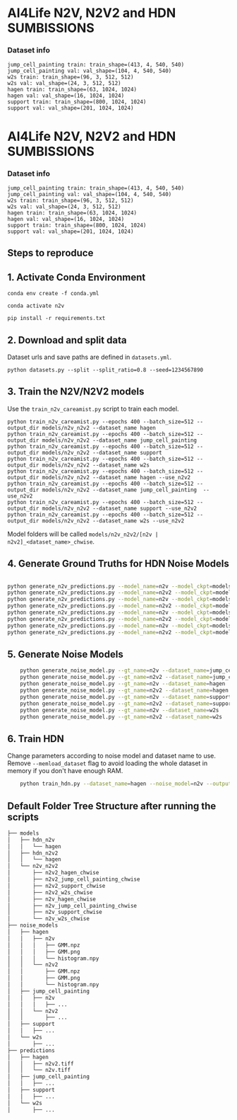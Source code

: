 # AI4Life N2V, N2V2 and HDN SUMBISSIONS

### Dataset info
````
jump_cell_painting train: train_shape=(413, 4, 540, 540)
jump_cell_painting val: val_shape=(104, 4, 540, 540)
w2s train: train_shape=(96, 3, 512, 512)
w2s val: val_shape=(24, 3, 512, 512)
hagen train: train_shape=(63, 1024, 1024)
hagen val: val_shape=(16, 1024, 1024)
support train: train_shape=(800, 1024, 1024)
support val: val_shape=(201, 1024, 1024)

````
# AI4Life N2V, N2V2 and HDN SUMBISSIONS

### Dataset info
````
jump_cell_painting train: train_shape=(413, 4, 540, 540)
jump_cell_painting val: val_shape=(104, 4, 540, 540)
w2s train: train_shape=(96, 3, 512, 512)
w2s val: val_shape=(24, 3, 512, 512)
hagen train: train_shape=(63, 1024, 1024)
hagen val: val_shape=(16, 1024, 1024)
support train: train_shape=(800, 1024, 1024)
support val: val_shape=(201, 1024, 1024)

````

## Steps to reproduce

## 1. Activate Conda Environment

``` conda env create -f conda.yml ```

``` conda activate n2v ```

``` pip install -r requirements.txt ```

## 2. Download and split data

Dataset urls and save paths are defined in `datasets.yml`.

``` python datasets.py --split --split_ratio=0.8 --seed=1234567890 ```


## 3. Train the N2V/N2V2 models

Use the `train_n2v_careamist.py` script to train each model.

```
python train_n2v_careamist.py --epochs 400 --batch_size=512 --output_dir models/n2v_n2v2 --dataset_name hagen
python train_n2v_careamist.py --epochs 400 --batch_size=512 --output_dir models/n2v_n2v2 --dataset_name jump_cell_painting
python train_n2v_careamist.py --epochs 400 --batch_size=512 --output_dir models/n2v_n2v2 --dataset_name support
python train_n2v_careamist.py --epochs 400 --batch_size=512 --output_dir models/n2v_n2v2 --dataset_name w2s
python train_n2v_careamist.py --epochs 400 --batch_size=512 --output_dir models/n2v_n2v2 --dataset_name hagen --use_n2v2
python train_n2v_careamist.py --epochs 400 --batch_size=512 --output_dir models/n2v_n2v2 --dataset_name jump_cell_painting  --use_n2v2
python train_n2v_careamist.py --epochs 400 --batch_size=512 --output_dir models/n2v_n2v2 --dataset_name support --use_n2v2
python train_n2v_careamist.py --epochs 400 --batch_size=512 --output_dir models/n2v_n2v2 --dataset_name w2s --use_n2v2

```

Model folders will be called `models/n2v_n2v2/[n2v | n2v2]_<dataset_name>_chwise`. 

## 4. Generate Ground Truths for HDN Noise Models

```bash

python generate_n2v_predictions.py --model_name=n2v --model_ckpt=models/n2v_n2v2/n2v_jump_cell_painting_chwise/checkpoints/last.ckpt --dataset_name=jump_cell_painting
python generate_n2v_predictions.py --model_name=n2v2 --model_ckpt=models/n2v_n2v2/n2v2_jump_cell_painting_chwise/checkpoints/last.ckpt --dataset_name=jump_cell_painting
python generate_n2v_predictions.py --model_name=n2v --model_ckpt=models/n2v_n2v2/n2v_hagen_chwise/checkpoints/last.ckpt --dataset_name=hagen
python generate_n2v_predictions.py --model_name=n2v2 --model_ckpt=models/n2v_n2v2/n2v2_hagen_chwise/checkpoints/last.ckpt --dataset_name=hagen
python generate_n2v_predictions.py --model_name=n2v --model_ckpt=models/n2v_n2v2/n2v_support_chwise/checkpoints/last.ckpt --dataset_name=support
python generate_n2v_predictions.py --model_name=n2v2 --model_ckpt=models/n2v_n2v2/n2v2_support_chwise/checkpoints/last.ckpt --dataset_name=support
python generate_n2v_predictions.py --model_name=n2v --model_ckpt=models/n2v_n2v2/n2v_w2s_chwise/checkpoints/last.ckpt --dataset_name=w2s
python generate_n2v_predictions.py --model_name=n2v2 --model_ckpt=models/n2v_n2v2/n2v2_w2s_chwise/checkpoints/last.ckpt --dataset_name=w2s

```

## 5. Generate Noise Models

```bash
    python generate_noise_model.py --gt_name=n2v --dataset_name=jump_cell_painting
    python generate_noise_model.py --gt_name=n2v2 --dataset_name=jump_cell_painting
    python generate_noise_model.py --gt_name=n2v --dataset_name=hagen
    python generate_noise_model.py --gt_name=n2v2 --dataset_name=hagen
    python generate_noise_model.py --gt_name=n2v --dataset_name=support
    python generate_noise_model.py --gt_name=n2v2 --dataset_name=support
    python generate_noise_model.py --gt_name=n2v --dataset_name=w2s
    python generate_noise_model.py --gt_name=n2v2 --dataset_name=w2s

```

## 6. Train HDN

Change parameters according to noise model and dataset name to use. Remove `--memload_dataset` flag to avoid loading the whole dataset in memory if you don't have enough RAM.

```bash
    python train_hdn.py --dataset_name=hagen --noise_model=n2v --output_root=models/hdn_n2v --memload_dataset --batch_size=256 --virtual_batch=128
```
## Default Folder Tree Structure after running the scripts

```bash
├── models
│   ├── hdn_n2v
│   │   └── hagen
│   ├── hdn_n2v2
│   │   └── hagen
│   └── n2v_n2v2
│       ├── n2v2_hagen_chwise
│       ├── n2v2_jump_cell_painting_chwise
│       ├── n2v2_support_chwise
│       ├── n2v2_w2s_chwise
│       ├── n2v_hagen_chwise
│       ├── n2v_jump_cell_painting_chwise
│       ├── n2v_support_chwise
│       └── n2v_w2s_chwise
├── noise_models
│   ├── hagen
│   │   ├── n2v
│   │   │   ├── GMM.npz
│   │   │   ├── GMM.png
│   │   │   └── histogram.npy
│   │   └── n2v2
│   │       ├── GMM.npz
│   │       ├── GMM.png
│   │       └── histogram.npy
│   ├── jump_cell_painting
│   │   ├── n2v
│   │   │   ├── ...
│   │   └── n2v2
│   │       ├── ...
│   ├── support
│   │   ├── ...
│   └── w2s
│       ├── ...
├── predictions
│   ├── hagen
│   │   ├── n2v2.tiff
│   │   └── n2v.tiff
│   ├── jump_cell_painting
│   │   ├── ...
│   ├── support
│   │   ├── ...
│   └── w2s
│       ├── ...

```